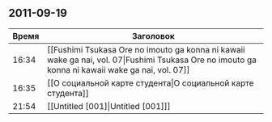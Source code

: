 ## 2011-09-19
| Время | Заголовок |
| --- | --- |
| 16:34 | [[Fushimi Tsukasa  Ore no imouto ga konna ni kawaii wake ga nai, vol. 07\|Fushimi Tsukasa  Ore no imouto ga konna ni kawaii wake ga nai, vol. 07]] |
| 16:35 | [[О социальной карте студента\|О социальной карте студента]] |
| 21:54 | [[Untitled [001]\|Untitled [001]]] |
